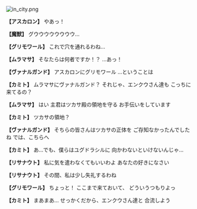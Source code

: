 
![in_city.png](../images/backgrounds/in_city.png)

**【アスカロン】**
やあっ！

**【魔獣】**
グウウウウウウウウ…

**【グリモワール】**
これで穴を通れるわね…

**【ムラマサ】**
そなたらは何者ですか！？
…あっ！

**【ヴァナルガンド】**
アスカロンにグリモワール
…ということは

**【カミト】**
ムラマサにヴァナルガンド？
それじゃ、エンクウさん達も
こっちに来てるの？

**【ムラマサ】**
はい
主君はツカサ殿の領地を守る
お手伝いをしています

**【カミト】**
ツカサの領地？

**【ヴァナルガンド】**
そちらの皆さんはツカサの正体を
ご存知なかったんでしたね
では、こちらへ

**【カミト】**
あ…でも、僕らはユグドラシルに
向かわないといけないんじゃ…

**【リサナウト】**
私に気を遣わなくてもいいわよ
あなたの好きになさい

**【リサナウト】**
その間、私は少し失礼するわね

**【グリモワール】**
ちょっと！
ここまで来ておいて、
どういうつもりよっ

**【カミト】**
まあまあ…
せっかくだから、エンクウさん達と
合流しよう